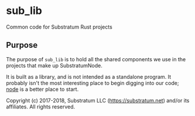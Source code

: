 # sub_lib
Common code for Substratum Rust projects

## Purpose
The purpose of `sub_lib` is to hold all the shared components we use in the projects that make up SubstratumNode.

It is built as a library, and is not intended as a standalone program.
It probably isn't the most interesting place to begin digging into our code;
[node](https://github.com/SubstratumNetwork/SubstratumNode/tree/master/node)
is a better place to start.


Copyright (c) 2017-2018, Substratum LLC (https://substratum.net) and/or its affiliates. All rights reserved.
